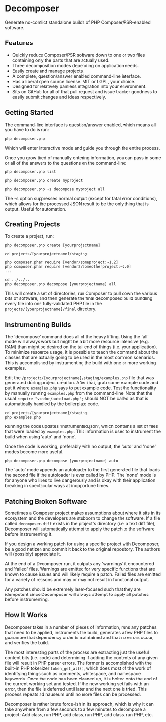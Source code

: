 Decomposer
==========

Generate no-conflict standalone builds of PHP Composer/PSR-enabled software.

Features
--------

* Quickly reduce Composer/PSR software down to one or two files containing only the parts that are actually used.
* Three decomposition modes depending on application needs.
* Easily create and manage projects.
* A complete, question/answer enabled command-line interface.
* Has a liberal open source license.  MIT or LGPL, your choice.
* Designed for relatively painless integration into your environment.
* Sits on GitHub for all of that pull request and issue tracker goodness to easily submit changes and ideas respectively.

Getting Started
---------------

The command-line interface is question/answer enabled, which means all you have to do is run:

```
php decomposer.php
```

Which will enter interactive mode and guide you through the entire process.

Once you grow tired of manually entering information, you can pass in some or all of the answers to the questions on the command-line:

```
php decomposer.php list

php decomposer.php create myproject

php decomposer.php -s decompose myproject all
```

The -s option suppresses normal output (except for fatal error conditions), which allows for the processed JSON result to be the only thing that is output.  Useful for automation.

Creating Projects
-----------------

To create a project, run:

```
php decomposer.php create [yourprojectname]

cd projects/[yourprojectname]/staging

php composer.phar require [vendor/someproject:~1.2]
php composer.phar require [vendor2/someotherproject:~2.0]
...

cd ../../..
php decomposer.php decompose [yourprojectname] all
```

This will create a set of directories, run Composer to pull down the various bits of software, and then generate the final decomposed build bundling every file into one fully-validated PHP file in the `projects/[yourprojectname]/final` directory.

Instrumenting Builds
--------------------

The 'decompose' command does all of the heavy lifting.  Using the 'all' mode will always work but might be a bit more resource intensive (e.g. RAM) than might be desired on the tail end of things (i.e. your application).  To minimize resource usage, it is possible to teach the command about the classes that are actually going to be used in the most common scenarios.  This is accomplished by instrumenting the build with one or more working examples.

Edit the `/projects/[yourprojectname]/staging/examples.php` file that was generated during project creation.  After that, grab some example code and put it where `examples.php` says to put example code.  Test the functionality by manually running `examples.php` from the command-line.  Note that the usual `require "vendor/autoload.php";` should NOT be called as that is automatically handled by the boilerplate code.

```
cd projects/[yourprojectname]/staging
php examples.php
```

Running the code updates 'instrumented.json', which contains a list of files that were loaded by `examples.php`.  This information is used to instrument the build when using 'auto' and 'none'.

Once the code is working, preferably with no output, the 'auto' and 'none' modes become more useful.

```
php decomposer.php decompose [yourprojectname] auto
```

The 'auto' mode appends an autoloader to the first generated file that loads the second file if the autoloader is ever called by PHP.  The 'none' mode is for anyone who likes to live dangerously and is okay with their application breaking in spectacular ways at inopportune times.

Patching Broken Software
------------------------

Sometimes a Composer project makes assumptions about where it sits in its ecosystem and the developers are stubborn to change the software.  If a file called `decomposer.diff` exists in the project's directory (i.e. a text diff file), Decomposer will automatically attempt to apply the patch to the software before instrumenting it.

If you design a working patch for using a specific project with Decomposer, be a good netizen and commit it back to the original repository.  The authors will (possibly) appreciate it.

At the end of a Decomposer run, it outputs any 'warnings' it encountered and 'failed' files.  Warnings are emitted for very specific functions that are known to cause issues and will likely require a patch.  Failed files are emitted for a variety of reasons and may or may not result in functional output.

Any patches should be extremely laser-focused such that they are idempotent since Decomposer will always attempt to apply all patches before instrumenting.

How It Works
------------

Decomposer takes in a number of pieces of information, runs any patches that need to be applied, instruments the build, generates a few PHP files to guarantee that dependency order is maintained and that no errors occur, and verifies the build.

The most interesting parts of the process are extracting just the useful content bits (i.e. code) and determining if adding the contents of any given file will result in PHP parser errors.  The former is accomplished with the built-in PHP tokenizer `token_get_all()`, which does most of the work of identifying things such as comments, whitespace, and namespace keywords.  Once the code has been cleaned up, it is bolted onto the end of the current working set and tested.  If the new working set fails with an error, then the file is deferred until later and the next one is tried.  This process repeats ad nauseum until no more files can be processed.

Decomposer is rather brute force-ish in its approach, which is why it can take anywhere from a few seconds to a few minutes to decompose a project:  Add class, run PHP, add class, run PHP, add class, run PHP, etc.
